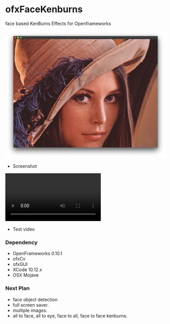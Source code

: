 # ofxFaceKenburns
face based KenBurns Effects for Openframeworks

![example]( https://github.com/bemoregt/ofxfaceKenburns/blob/master/test.jpg "Example Screenshot")
- Screenshot

![move example]( https://github.com/bemoregt/ofxfaceKenburns/blob/master/test.mov "Example Screenshot")
- Test video 

### Dependency
- OpenFrameworks 0.10.1
- ofxCv
- ofxGUI
- XCode 10.12.x
- OSX Mojave

### Next Plan
- face object detection
- full screen saver.
- multiple images.
- all to face, all to eye, face to all, face to face kenburns.
